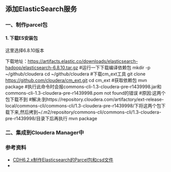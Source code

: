 ## 添加ElasticSearch服务

### 一、制作parcel包
#### 1. 下载ES安装包
这里选择6.8.10版本

下载地址：https://artifacts.elastic.co/downloads/elasticsearch-hadoop/elasticsearch-6.8.10.tar.gz
#运行一下下载编译依赖包
mkdir -p ~/github/cloudera
cd ~/github/cloudera
#下载cm_ext工具
git clone https://github.com/cloudera/cm_ext.git
cd cm_ext
#获取依赖包
mvn package
#执行此命令时会报commons-cli-1.3-cloudera-pre-r1439998.jar和commons-cli-1.3-cloudera-pre-r1439998.pom not found的错误
#原因:这两个包下载不到
#解决:到https://repository.cloudera.com/artifactory/ext-release-local/commons-cli/commons-cli/1.3-cloudera-pre-r1439998/下将这两个包下载下来,然后拷到~/.m2/repository/commons-cli/commons-cli/1.3-cloudera-pre-r1439998/目录下后再执行 mvn package

### 二、集成到Cloudera Manager中


### 参考资料
- [CDH6.2.x制作Elasticsearch的Parcel包和csd文件](https://blog.csdn.net/weixin_38023225/article/details/106467548)
- 
